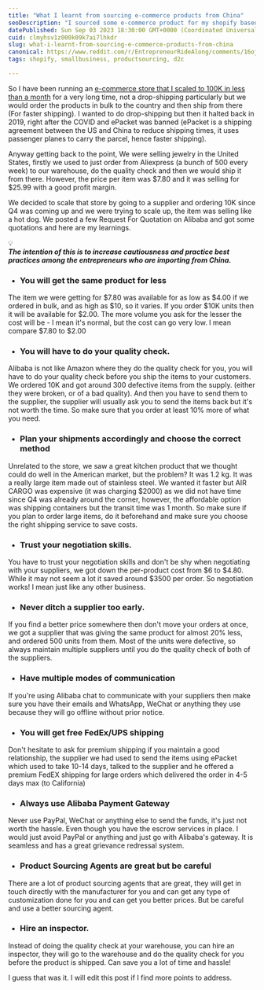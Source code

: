 ```yaml
---
title: "What I learnt from sourcing e-commerce products from China"
seoDescription: "I sourced some e-commerce product for my shopify based e-commerce products and here is what I learnt from dealing with the suppliers. You should too!"
datePublished: Sun Sep 03 2023 18:30:00 GMT+0000 (Coordinated Universal Time)
cuid: clmyhsv1z000k09k7ai7lhkdr
slug: what-i-learnt-from-sourcing-e-commerce-products-from-china
canonical: https://www.reddit.com/r/EntrepreneurRideAlong/comments/16ojwsx/what_i_learnt_from_sourcing_ecommerce_products/
tags: shopify, smallbusiness, productsourcing, d2c

---
```


So I have been running an [e-commerce store that I scaled to 100K in less than a month](https://nikhil.pro/how-we-made-100k-in-less-than-a-month-using-facebook-ads) for a very long time, not a drop-shipping particularly but we would order the products in bulk to the country and then ship from there (For faster shipping). I wanted to do drop-shipping but then it halted back in 2019, right after the COVID and ePacket was banned (ePacket is a shipping agreement between the US and China to reduce shipping times, it uses passenger planes to carry the parcel, hence faster shipping).

Anyway getting back to the point, We were selling jewelry in the United States, firstly we used to just order from Aliexpress (a bunch of 500 every week) to our warehouse, do the quality check and then we would ship it from there. However, the price per item was $7.80 and it was selling for $25.99 with a good profit margin.

We decided to scale that store by going to a supplier and ordering 10K since Q4 was coming up and we were trying to scale up, the item was selling like a hot dog. We posted a few Request For Quotation on Alibaba and got some quotations and here are my learnings.

<div data-node-type="callout">
<div data-node-type="callout-emoji">💡</div>
<div data-node-type="callout-text"><strong><em>The intention of this is to increase cautiousness and practice best practices among the entrepreneurs who are importing from China.</em></strong></div>
</div>

* ### **You will get the same product for less**
    

The item we were getting for $7.80 was available for as low as $4.00 if we ordered in bulk, and as high as $10, so it varies. If you order $10K units then it will be available for $2.00. The more volume you ask for the lesser the cost will be - I mean it's normal, but the cost can go very low. I mean compare $7.80 to $2.00

* ### **You will have to do your quality check.**
    

Alibaba is not like Amazon where they do the quality check for you, you will have to do your quality check before you ship the items to your customers. We ordered 10K and got around 300 defective items from the supply. (either they were broken, or of a bad quality). And then you have to send them to the supplier, the supplier will usually ask you to send the items back but it's not worth the time. So make sure that you order at least 10% more of what you need.

* ### **Plan your shipments accordingly and choose the correct method**
    

Unrelated to the store, we saw a great kitchen product that we thought could do well in the American market, but the problem? It was 1.2 kg. It was a really large item made out of stainless steel. We wanted it faster but AIR CARGO was expensive (it was charging $2000) as we did not have time since Q4 was already around the corner, however, the affordable option was shipping containers but the transit time was 1 month. So make sure if you plan to order large items, do it beforehand and make sure you choose the right shipping service to save costs.

* ### **Trust your negotiation skills.**
    

You have to trust your negotiation skills and don't be shy when negotiating with your suppliers, we got down the per-product cost from $6 to $4.80. While it may not seem a lot it saved around $3500 per order. So negotiation works! I mean just like any other business.

* ### **Never ditch a supplier too early.**
    

If you find a better price somewhere then don't move your orders at once, we got a supplier that was giving the same product for almost 20% less, and ordered 500 units from them. Most of the units were defective, so always maintain multiple suppliers until you do the quality check of both of the suppliers.

* ### **Have multiple modes of communication**
    

If you're using Alibaba chat to communicate with your suppliers then make sure you have their emails and WhatsApp, WeChat or anything they use because they will go offline without prior notice.

* ### **You will get free FedEx/UPS shipping**
    

Don't hesitate to ask for premium shipping if you maintain a good relationship, the supplier we had used to send the items using ePacket which used to take 10-14 days, talked to the supplier and he offered a premium FedEX shipping for large orders which delivered the order in 4-5 days max (to California)

* ### **Always use Alibaba Payment Gateway**
    

Never use PayPal, WeChat or anything else to send the funds, it's just not worth the hassle. Even though you have the escrow services in place. I would just avoid PayPal or anything and just go with Alibaba's gateway. It is seamless and has a great grievance redressal system.

* ### **Product Sourcing Agents are great but be careful**
    

There are a lot of product sourcing agents that are great, they will get in touch directly with the manufacturer for you and can get any type of customization done for you and can get you better prices. But be careful and use a better sourcing agent.

* ### Hire an inspector.
    

Instead of doing the quality check at your warehouse, you can hire an inspector, they will go to the warehouse and do the quality check for you before the product is shipped. Can save you a lot of time and hassle!

I guess that was it. I will edit this post if I find more points to address.